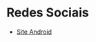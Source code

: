 # Redes Sociais

* <a href="https://rafasfrancah.github.io/SiteRedesSociais/" target="_blank">Site Android</a> 

